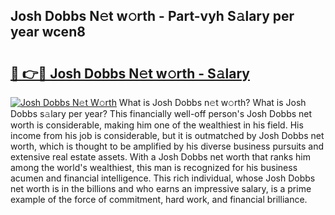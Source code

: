 ## Josh Dobbs N𝚎t w𝚘rth - Part-vyh S𝚊lary per year wcen8

# <h2><a href="http://gc3htl.nevu.top/?p=Josh+Dobbs">🔗 👉🔴 Josh Dobbs N𝚎t w𝚘rth - S𝚊lary</a></h2>

[![Josh Dobbs N𝚎t W𝚘rth](https://i.imgur.com/Oavwk0R.jpeg)](http://gc3htl.nevu.top/?p=Josh+Dobbs)
What is Josh Dobbs n𝚎t w𝚘rth? What is Josh Dobbs s𝚊lary per year?
This financially well-off person's Josh Dobbs net worth is considerable, making him one of the wealthiest in his field. His income from his job is considerable, but it is outmatched by Josh Dobbs net worth, which is thought to be amplified by his diverse business pursuits and extensive real estate assets. With a Josh Dobbs net worth that ranks him among the world's wealthiest, this man is recognized for his business acumen and financial intelligence. This rich individual, whose Josh Dobbs net worth is in the billions and who earns an impressive salary, is a prime example of the force of commitment, hard work, and financial brilliance.

